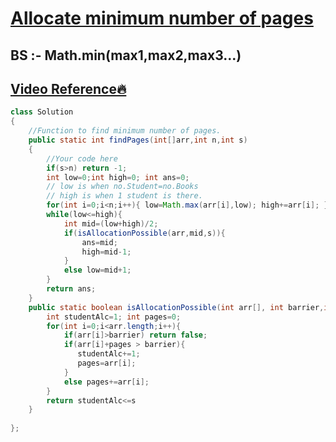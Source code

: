 # [**Allocate minimum number of pages**](https://practice.geeksforgeeks.org/problems/allocate-minimum-number-of-pages0937/1#)

## BS :- Math.min(max1,max2,max3...)
## [**Video Reference🔥**](https://youtu.be/gYmWHvRHu-s)
```java
class Solution 
{
    //Function to find minimum number of pages.
    public static int findPages(int[]arr,int n,int s)
    {
        //Your code here
        if(s>n) return -1;
        int low=0;int high=0; int ans=0;
		// low is when no.Student=no.Books
		// high is when 1 student is there.
        for(int i=0;i<n;i++){ low=Math.max(arr[i],low); high+=arr[i]; }
        while(low<=high){
            int mid=(low+high)/2;
            if(isAllocationPossible(arr,mid,s)){
                ans=mid;
                high=mid-1;
            }
            else low=mid+1;
        }
        return ans;
    }
    public static boolean isAllocationPossible(int arr[], int barrier,int s){
        int studentAlc=1; int pages=0;
        for(int i=0;i<arr.length;i++){
            if(arr[i]>barrier) return false;
            if(arr[i]+pages > barrier){
               studentAlc+=1;
               pages=arr[i];
            }
            else pages+=arr[i];
        }
        return studentAlc<=s
    }
    
};
```